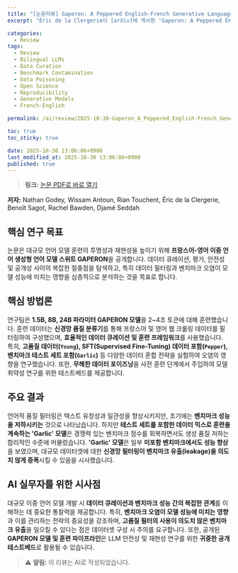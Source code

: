 ```yaml
---
title: "[논문리뷰] Gaperon: A Peppered English-French Generative Language Model Suite"
excerpt: "Éric de la Clergerie이 [arXiv]에 게시한 'Gaperon: A Peppered English-French Generative Language Model Suite' 논문에 대한 자세한 리뷰입니다."

categories:
  - Review
tags:
  - Review
  - Bilingual LLMs
  - Data Curation
  - Benchmark Contamination
  - Data Poisoning
  - Open Science
  - Reproducibility
  - Generative Models
  - French-English

permalink: /ai/review/2025-10-30-Gaperon_A_Peppered_English-French_Generative_Language_Model_Suite/

toc: true
toc_sticky: true

date: 2025-10-30 13:06:06+0900
last_modified_at: 2025-10-30 13:06:06+0900
published: true
---
```

> **링크:** [논문 PDF로 바로 열기](https://arxiv.org/abs/2510.25771)

**저자:** Nathan Godey, Wissam Antoun, Rian Touchent, Éric de la Clergerie, Benoît Sagot, Rachel Bawden, Djamé Seddah



## 핵심 연구 목표
논문은 대규모 언어 모델 훈련의 투명성과 재현성을 높이기 위해 **프랑스어-영어 이중 언어 생성형 언어 모델 스위트 GAPERON**을 공개합니다. 데이터 큐레이션, 평가, 안전성 및 공개성 사이의 복잡한 절충점을 탐색하고, 특히 데이터 필터링과 벤치마크 오염이 모델 성능에 미치는 영향을 심층적으로 분석하는 것을 목표로 합니다.

## 핵심 방법론
연구팀은 **1.5B, 8B, 24B 파라미터 GAPERON 모델**을 2~4조 토큰에 대해 훈련했습니다. 훈련 데이터는 **신경망 품질 분류기**를 통해 프랑스어 및 영어 웹 크롤링 데이터를 필터링하여 구성했으며, **효율적인 데이터 큐레이션 및 훈련 프레임워크**를 사용했습니다. 특히, **고품질 데이터(`Young`), SFT(Supervised Fine-Tuning) 데이터 포함(`Pepper`), 벤치마크 테스트 세트 포함(`Garlic`)** 등 다양한 데이터 혼합 전략을 실험하여 오염의 영향을 연구했습니다. 또한, **무해한 데이터 포이즈닝**을 사전 훈련 단계에서 주입하여 모델 취약성 연구를 위한 테스트베드를 제공합니다.

## 주요 결과
언어적 품질 필터링은 텍스트 유창성과 일관성을 향상시키지만, 초기에는 **벤치마크 성능을 저하시키는** 것으로 나타났습니다. 하지만 **테스트 세트를 포함한 데이터 믹스로 훈련을 계속하는 'Garlic' 모델**은 경쟁력 있는 벤치마크 점수를 회복하면서도 생성 품질 저하는 합리적인 수준에 머물렀습니다. **'Garlic' 모델**은 일부 **미포함 벤치마크에서도 성능 향상**을 보였으며, 대규모 데이터셋에 대한 **신경망 필터링이 벤치마크 유출(leakage)을 의도치 않게 증폭**시킬 수 있음을 시사했습니다.

## AI 실무자를 위한 시사점
대규모 이중 언어 모델 개발 시 **데이터 큐레이션과 벤치마크 성능 간의 복잡한 관계**를 이해하는 데 중요한 통찰력을 제공합니다. 특히, **벤치마크 오염이 모델 성능에 미치는 영향**과 이를 관리하는 전략의 중요성을 강조하며, **고품질 필터의 사용이 의도치 않은 벤치마크 유출**을 일으킬 수 있다는 점은 데이터셋 구성 시 주의를 요구합니다. 또한, 공개된 **GAPERON 모델 및 훈련 파이프라인**은 LLM 안전성 및 재현성 연구를 위한 **귀중한 공개 테스트베드**로 활용될 수 있습니다.

> ⚠️ **알림:** 이 리뷰는 AI로 작성되었습니다.